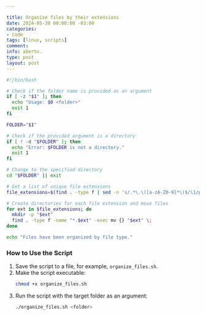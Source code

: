 ```yaml
---

title: Organize files by their extensions
date: 2024-05-30 00:00:00 -03:00
categories:
- Code
tags: [linux, scripts]
comment: 
info: aberto.
type: post
layout: post
---
```


```bash
#!/bin/bash

# Check if the folder name is provided as an argument
if [ -z "$1" ]; then
  echo "Usage: $0 <folder>"
  exit 1
fi

FOLDER="$1"

# Check if the provided argument is a directory
if [ ! -d "$FOLDER" ]; then
  echo "Error: $FOLDER is not a directory."
  exit 1
fi

# Change to the specified directory
cd "$FOLDER" || exit

# Get a list of unique file extensions
file_extensions=$(find . -type f | sed -n 's/.*\.\([a-zA-Z0-9]*\)$/\1/p' | sort | uniq)

# Create directories for each file extension and move files
for ext in $file_extensions; do
  mkdir -p "$ext"
  find . -type f -name "*.$ext" -exec mv {} "$ext" \;
done

echo "Files have been organized by file type."
```

### How to Use the Script

1. Save the script to a file, for example, `organize_files.sh`.
2. Make the script executable:
   ```bash
   chmod +x organize_files.sh
   ```
3. Run the script with the target folder as an argument:
   ```bash
   ./organize_files.sh <folder>
   ```
